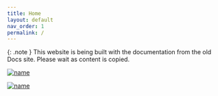 ```yaml
---
title: Home
layout: default
nav_order: 1
permalink: /
---
```


{: .note }
This website is being built with the documentation from the old Docs site. Please wait as content is copied.

[![name](../../assets/images/medicat_usb.png)](../../usb/about/)

[![name](../../assets/images/medicat_vhd.png)](../../vhd/about/)
